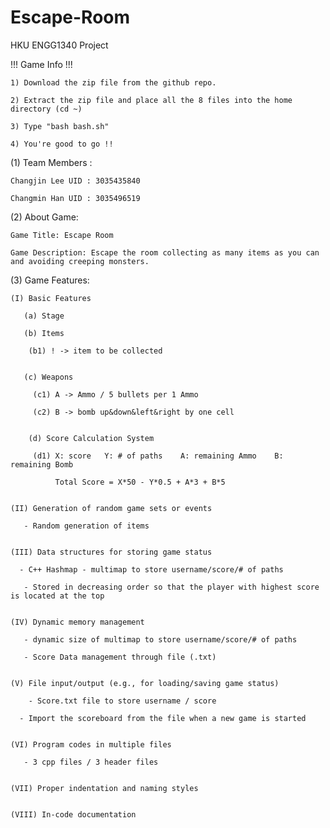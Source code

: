 # Escape-Room
HKU ENGG1340 Project

!!! Game Info !!!

<Before Game>
    
    1) Download the zip file from the github repo.
    
    2) Extract the zip file and place all the 8 files into the home directory (cd ~)
    
    3) Type "bash bash.sh"
    
    4) You're good to go !!


(1) Team Members :

    Changjin Lee UID : 3035435840

    Changmin Han UID : 3035496519

(2) About Game:

    Game Title: Escape Room

    Game Description: Escape the room collecting as many items as you can and avoiding creeping monsters.

(3) Game Features:

    (I) Basic Features

       (a) Stage
      
       (b) Items
    
        (b1) ! -> item to be collected
        
      
       (c) Weapons
        
         (c1) A -> Ammo / 5 bullets per 1 Ammo
      
         (c2) B -> bomb up&down&left&right by one cell 
         
      
        (d) Score Calculation System
    
         (d1) X: score   Y: # of paths    A: remaining Ammo    B: remaining Bomb
      
              Total Score = X*50 - Y*0.5 + A*3 + B*5


    (II) Generation of random game sets or events
    
       - Random generation of items
       

    (III) Data structures for storing game status

      - C++ Hashmap - multimap to store username/score/# of paths
    
       - Stored in decreasing order so that the player with highest score is located at the top


    (IV) Dynamic memory management

       - dynamic size of multimap to store username/score/# of paths
    
       - Score Data management through file (.txt)
    
    
    (V) File input/output (e.g., for loading/saving game status)

        - Score.txt file to store username / score
    
      - Import the scoreboard from the file when a new game is started
      

    (VI) Program codes in multiple files

       - 3 cpp files / 3 header files
       
    
    (VII) Proper indentation and naming styles
    

    (VIII) In-code documentation


